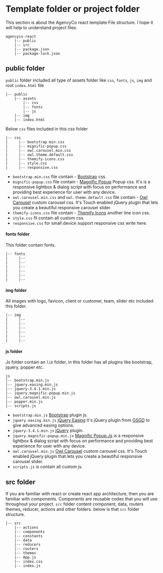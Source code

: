 # Template folder or project folder

This section is about the AgencyCo react template File structure. I hope it will help to understand project files.

```text
agencyco-react
    |-- public
    |-- src
    |-- package.json
    |-- package-lock.json
```
## public folder

`public` folder included all type of assets folder like `css`, `fonts`, `js`, `img` and root `index.html` file

```text
|-- public
    |-- assets
        |-- css
        |-- fonts
        |-- js
    |-- img
    |-- index.html
``` 

Below `css` files included in this css folder

```text
|-- css
|     |-- bootstrap.min.css
|     |-- mignific-popup.css
|     |-- owl.carousel.min.css
|     |-- owl.theme.default.css
|     |-- themify-icons.css
|     |-- style.css
|     |-- responsive.css
``` 


* `bootstrap.min.css` file contain - [Bootstrap](https://getbootstrap.com/) css.
* `mignific-popup.css` file contain - [Magnific Popup](https://dimsemenov.com/plugins/magnific-popup/) Popup css. It's is a responsive lightbox & dialog script with focus on performance and providing best experience for user with any device.
* `owl.carousel.min.css` and `owl.theme.default.css` file contain - [Owl Carousel](https://owlcarousel2.github.io/OwlCarousel2/) custom carousel css. It's Touch enabled jQuery plugin that lets you create a beautiful responsive carousel slider.
* `themify-icons.css` file contain - [Themify Icons](https://themify.me/themify-icons) another line icon css.
* `style.css` fil contain all custom css.
* `responsive.css` for small device support responsive css write here.


#### fonts folder

This folder contain fonts.

```text
|-- fonts
|     |-- 
|     |-- 
|     |-- 
|     |-- 
|     |-- 
|     |-- 
```



#### img folder
All images with logo, favicon, client or customer, team, slider etc included this folder.
```text
|-- img
|     |-- 
|     |-- 
|     |-- 
|     |-- 
|     |-- 
|     |-- 
```


#### js folder
Js folder contain an `lib` folder, in this folder has all plugins like bootstrap, jquery, popper etc.
```text
js
|-- bootstrap.min.js
|-- jquery.easing.min.js
|-- jquery-3.4.1.min.js
|-- jquery.magnific-popup.min.js
|-- owl.carousel.min.js
|-- popper.min.js
|-- scripts.js

```
* `bootstrap.min.js` [Bootstrap](https://getbootstrap.com/) plugin js.
* `jquery.easing.min.js` [jQuery Easing](http://gsgd.co.uk/sandbox/jquery/easing/) it's jQuery plugin from [GSGD](http://gsgd.co.uk/) to give advanced easing options.
* `jquery-3.4.1.min.js` [jQuery](https://jquery.com/) plugin.
* `jquery.magnific-popup.min.js` [Magnific Popup Js](https://dimsemenov.com/plugins/magnific-popup/) is a responsive lightbox & dialog script with focus on performance and providing best experience for user with any device.
* `owl.carousel.min.js` [Owl Carousel](https://owlcarousel2.github.io/OwlCarousel2/) custom carousel css. It's Touch enabled jQuery plugin that lets you create a beautiful responsive carousel slider.
* `scripts.js` is contain all custom js.



## src folder
If you are familiar with react or create react app architecture, then you are familiar with components. Components are reusable codes that you will use throughout your project.
`src` folder content component, data, routers themes, reducer, actions and other folders. below is that `src` folder structure.
```text
|-- src
    |-- actions
    |-- components
    |-- constants
    |-- data
    |-- reducers
    |-- routers
    |-- themes
    |-- App.js
    |-- index.css
    |-- index.js

```











                                                                  
